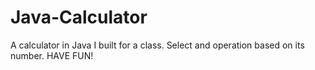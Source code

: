 # Java-Calculator

A calculator in Java I built for a class. Select and operation based on its number. HAVE FUN!
